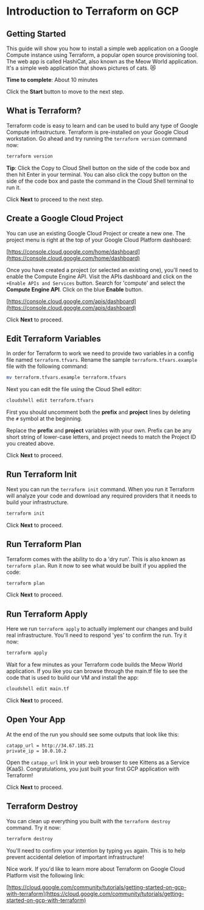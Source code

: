 # Introduction to Terraform on GCP

## Getting Started
This guide will show you how to install a simple web application on a Google Compute instance using Terraform, a popular open source provisioning tool. The web app is called HashiCat, also known as the Meow World application. It's a simple web application that shows pictures of cats. 😻

**Time to complete**: About 10 minutes

Click the **Start** button to move to the next step.

## What is Terraform?
Terraform code is easy to learn and can be used to build any type of Google Compute infrastructure. Terraform is pre-installed on your Google Cloud workstation. Go ahead and try running the `terraform version` command now:

```bash
terraform version
```

**Tip**: Click the Copy to Cloud Shell button on the side of the code box and then hit Enter in your terminal. You can also click the copy button on the side of the code box and paste the command in the Cloud Shell terminal to run it.

Click **Next** to proceed to the next step.

## Create a Google Cloud Project
You can use an existing Google Cloud Project or create a new one. The project menu is right at the top of your Google Cloud Platform dashboard:

[https://console.cloud.google.com/home/dashboard](https://console.cloud.google.com/home/dashboard)

Once you have created a project (or selected an existing one), you'll need to enable the Compute Engine API. Visit the APIs dashboard and click on the `+Enable APIs and Services` button. Search for 'compute' and select the **Compute Engine API**. Click on the blue **Enable** button.

[https://console.cloud.google.com/apis/dashboard](https://console.cloud.google.com/apis/dashboard)

Click **Next** to proceed.

## Edit Terraform Variables
In order for Terraform to work we need to provide two variables in a config file named `terraform.tfvars`. Rename the sample `terraform.tfvars.example` file with the following command:

```bash
mv terraform.tfvars.example terraform.tfvars
```

Next you can edit the file using the Cloud Shell editor:

```bash
cloudshell edit terraform.tfvars
```

First you should uncomment both the **prefix** and **project** lines by deleting the `#` symbol at the beginning.

Replace the **prefix** and **project** variables with your own. Prefix can be any short string of lower-case letters, and project needs to match the Project ID you created above.

Click **Next** to proceed.

## Run Terraform Init
Next you can run the `terraform init` command. When you run it Terraform will analyze your code and download any required providers that it needs to build your infrastructure. 

```bash
terraform init
```

Click **Next** to proceed.

## Run Terraform Plan
Terraform comes with the ability to do a 'dry run'. This is also known as `terraform plan`. Run it now to see what would be built if you applied the code:

```bash
terraform plan
```

Click **Next** to proceed.

## Run Terraform Apply
Here we run `terraform apply` to actually implement our changes and build real infrastructure. You'll need to respond 'yes' to confirm the run. Try it now:

```bash
terraform apply
```

Wait for a few minutes as your Terraform code builds the Meow World application. If you like you can browse through the main.tf file to see the code that is used to build our VM and install the app:

```bash
cloudshell edit main.tf
```

Click **Next** to proceed.

## Open Your App
At the end of the run you should see some outputs that look like this:

```
catapp_url = http://34.67.185.21
private_ip = 10.0.10.2
```

Open the `catapp_url` link in your web browser to see Kittens as a Service (KaaS). Congratulations, you just built your first GCP application with Terraform!

Click **Next** to proceed.

## Terraform Destroy
You can clean up everything you built with the `terraform destroy` command. Try it now:

```bash
terraform destroy
```

You'll need to confirm your intention by typing `yes` again. This is to help prevent accidental deletion of important infrastructure!

Nice work. If you'd like to learn more about Terraform on Google Cloud Platform visit the following link:

[https://cloud.google.com/community/tutorials/getting-started-on-gcp-with-terraform](https://cloud.google.com/community/tutorials/getting-started-on-gcp-with-terraform)
